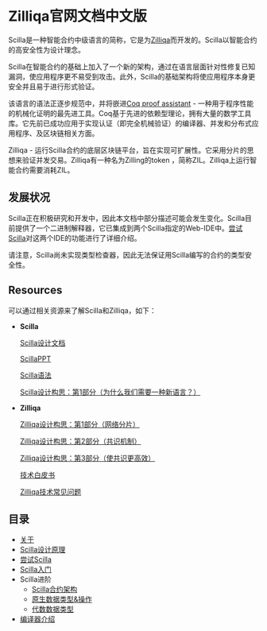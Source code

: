 # Zilliqa官网文档中文版

Scilla是一种智能合约中级语言的简称，它是为[Zilliqa](https://zilliqa.com/)而开发的。Scilla以智能合约的高安全性为设计理念。

Scilla在智能合约的基础上加入了一个新的架构，通过在语言层面针对性修复已知漏洞，使应用程序更不易受到攻击。此外，Scilla的基础架构将使应用程序本身更安全并且易于进行形式验证。

该语言的语法正逐步规范中，并将嵌进[Coq proof assistant](https://coq.inria.fr/) - 一种用于程序性能的机械化证明的最先进工具。Coq基于先进的依赖型理论，拥有大量的数学工具库。它先前已成功应用于实现认证（即完全机械验证）的编译器、并发和分布式应用程序、及区块链相关方面。

Zilliqa - 运行Scilla合约的底层区块链平台，旨在实现可扩展性。它采用分片的思想来验证并发交易。Zilliqa有一种名为Zilling的token ，简称ZIL。Zilliqa上运行智能合约需要消耗ZIL。

## 发展状况

Scilla正在积极研究和开发中，因此本文档中部分描述可能会发生变化。Scilla目前提供了一个二进制解释器，它已集成到两个Scilla指定的Web-IDE中。[尝试Scilla](./Scilla/尝试Scilla.md)对这两个IDE的功能进行了详细介绍。

请注意，Scilla尚未实现类型检查器，因此无法保证用Scilla编写的合约的类型安全性。

## Resources

可以通过相关资源来了解Scilla和Zilliqa，如下：

- **Scilla**

  [Scilla设计文档](https://arxiv.org/pdf/1801.00687.pdf)

  [ScillaPPT](https://drive.google.com/file/d/10gIef8jeoQ2h9kYInvU3s0i5B6Z9syGB/view)

  [Scilla语法](https://docs.zilliqa.com/scilla-grammar.pdf)

  [Scilla设计构思：第1部分（为什么我们需要一种新语言？）](https://blog.zilliqa.com/scilla-design-story-piece-by-piece-part-1-why-do-we-need-a-new-language-27d5f14ae661)

- **Zilliqa**

  [Zilliqa设计构思：第1部分（网络分片）](https://blog.zilliqa.com/https-blog-zilliqa-com-the-zilliqa-design-story-piece-by-piece-part1-d9cb32ea1e65)

  [Zilliqa设计构思：第2部分（共识机制）](https://blog.zilliqa.com/the-zilliqa-design-story-piece-by-piece-part-2-consensus-protocol-e38f6bf566e3)

  [Zilliqa设计构思：第3部分（使共识更高效）](https://blog.zilliqa.com/the-zilliqa-design-story-piece-by-piece-part-3-making-consensus-efficient-7a9c569a8f0e)

  [技术白皮书](https://docs.zilliqa.com/whitepaper.pdf)

  [Zilliqa技术常见问题](https://docs.zilliqa.com/techfaq.pdf)

## 目录

- [关于](./README.md)
- [Scilla设计原理](./Scilla/Scilla设计原理.md)
- [尝试Scilla](./Scilla/尝试Scilla.md)
- [Scilla入门](./Scilla/Scilla入门.md)
- Scilla进阶
  - [Scilla合约架构](./Scilla/Scilla合约架构.md)
  - [原生数据类型&操作](./Scilla/原生数据类型&操作.md)
  - [代数数据类型](./Scilla/代数数据类型.md)
- [编译器介绍](./Scilla/编译器介绍.md)


